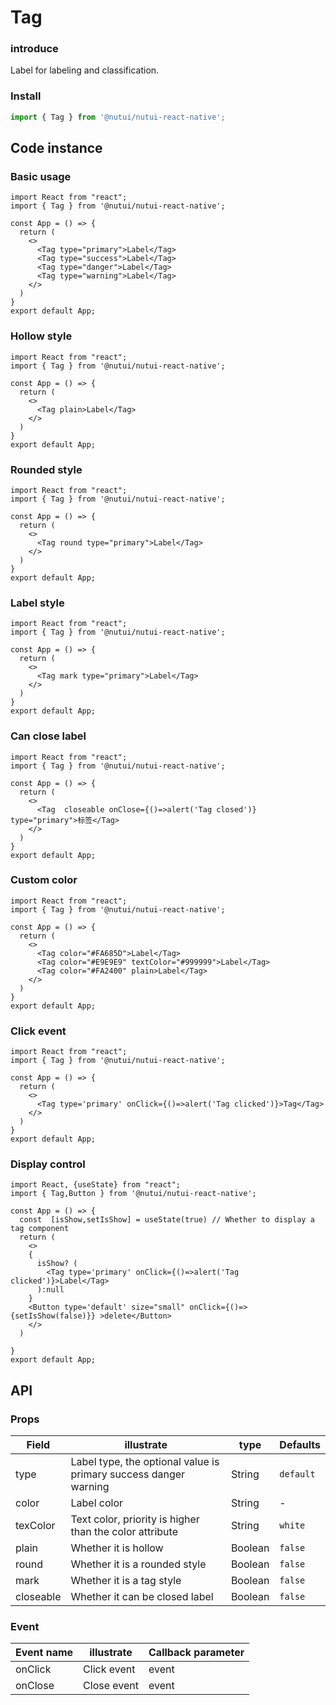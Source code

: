 # Tag

### introduce

Label for labeling and classification.

### Install

``` javascript
import { Tag } from '@nutui/nutui-react-native';
```

## Code instance

### Basic usage

```SnackPlayer
import React from "react";
import { Tag } from '@nutui/nutui-react-native';

const App = () => {
  return (
    <>
      <Tag type="primary">Label</Tag>
      <Tag type="success">Label</Tag>
      <Tag type="danger">Label</Tag>
      <Tag type="warning">Label</Tag>
    </>
  )
}
export default App;
```

### Hollow style

```SnackPlayer
import React from "react";
import { Tag } from '@nutui/nutui-react-native';

const App = () => {
  return (
    <>
      <Tag plain>Label</Tag>
    </>
  )
}
export default App;
```

### Rounded style

```SnackPlayer
import React from "react";
import { Tag } from '@nutui/nutui-react-native';

const App = () => {
  return (
    <>
      <Tag round type="primary">Label</Tag>
    </>
  )
}
export default App;
```

### Label style

```SnackPlayer
import React from "react";
import { Tag } from '@nutui/nutui-react-native';

const App = () => {
  return (
    <>
      <Tag mark type="primary">Label</Tag>
    </>
  )
}
export default App;
```

### Can close label

```SnackPlayer
import React from "react";
import { Tag } from '@nutui/nutui-react-native';

const App = () => {
  return (
    <>
      <Tag  closeable onClose={()=>alert('Tag closed')}  type="primary">标签</Tag>
    </>
  )
}
export default App;
```

### Custom color

```SnackPlayer
import React from "react";
import { Tag } from '@nutui/nutui-react-native';

const App = () => {
  return (
    <>
      <Tag color="#FA685D">Label</Tag>
      <Tag color="#E9E9E9" textColor="#999999">Label</Tag>
      <Tag color="#FA2400" plain>Label</Tag>
    </>
  )
}
export default App;
```

### Click event

```SnackPlayer
import React from "react";
import { Tag } from '@nutui/nutui-react-native';

const App = () => {
  return (
    <>
      <Tag type='primary' onClick={()=>alert('Tag clicked')}>Tag</Tag>
    </>
  )
}
export default App;
```

### Display control

```SnackPlayer
import React, {useState} from "react";
import { Tag,Button } from '@nutui/nutui-react-native';

const App = () => {
  const  [isShow,setIsShow] = useState(true) // Whether to display a tag component
  return (
    <>
    {
      isShow? (
        <Tag type='primary' onClick={()=>alert('Tag clicked')}>Label</Tag>
      ):null
    }
    <Button type='default' size="small" onClick={()=>{setIsShow(false)}} >delete</Button>
    </>
  )

}
export default App;
```

## API

### Props

| Field       | illustrate                                      | type    | Defaults    |
|------------|--------------------------------------------------|---------|-----------|
| type       | Label type, the optional value is primary success danger warning | String  | `default` |
| color      | Label color                                         | String  | -         |
| texColor | Text color, priority is higher than the color attribute  | String  | `white`   |
| plain      | Whether it is hollow                               | Boolean | `false`   |
| round      | Whether it is a rounded style                      | Boolean | `false`   |
| mark       | Whether it is a tag style                          | Boolean | `false`   |
| closeable  | Whether it can be closed label                     | Boolean | `false`   |

### Event

| Event name | illustrate  | Callback parameter |
|----------|----------|----------|
| onClick    | Click event | event    |
| onClose    | Close event | event    |
